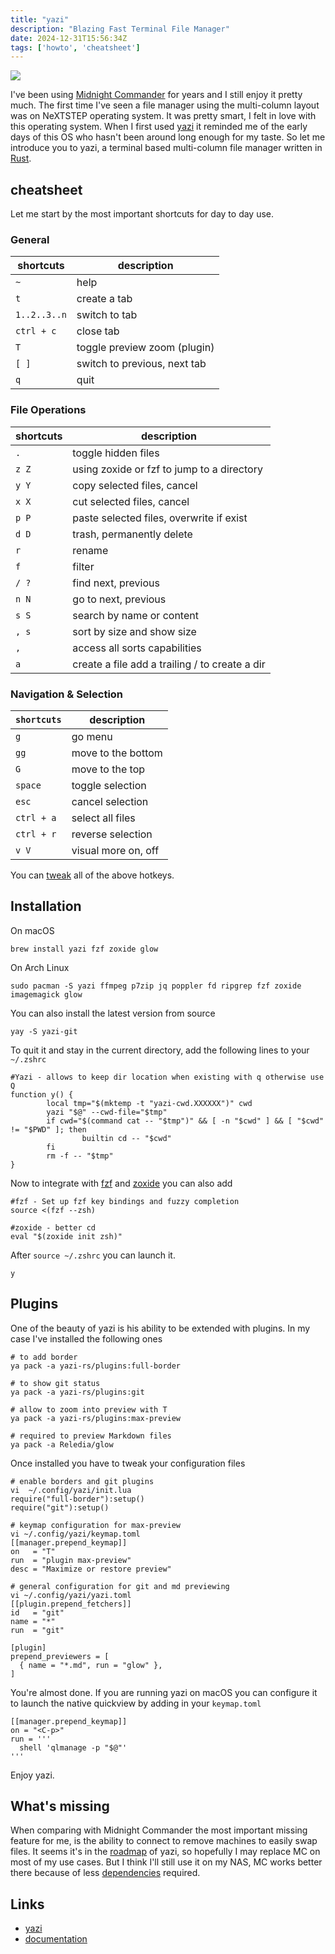```yaml
---
title: "yazi"
description: "Blazing Fast Terminal File Manager"
date: 2024-12-31T15:56:34Z
tags: ['howto', 'cheatsheet']
---
```

![](/images/posts/yazi.png)

I've been using [Midnight Commander](https://midnight-commander.org/) for years and I still enjoy it pretty much. The first time I've seen a file manager using the multi-column layout was on NeXTSTEP operating system. It was pretty smart, I felt in love with this operating system. When I first used [yazi](https://github.com/sxyazi/yazi) it reminded me of the early days of this OS who hasn't been around long enough for my taste. So let me introduce you to yazi, a terminal based multi-column file manager written in [Rust](https://www.rust-lang.org/).

## cheatsheet
Let me start by the most important shortcuts for day to day use.

### General
| shortcuts  | description                  |
| ---------- | ---------------------------- |
| `~`        | help                         |
| `t`        | create a tab                 |
| `1..2..3..n` | switch to tab                |
| `ctrl + c` | close tab                    |
| `T`        | toggle preview zoom (plugin) |
| `[ ]`      | switch to previous, next tab |
| `q`        | quit                         |
### File Operations

| shortcuts | description                                    |
| --------- | ---------------------------------------------- |
| `.`       | toggle hidden files                            |
| `z Z`     | using zoxide or fzf to jump to a directory     |
| `y Y`     | copy selected files, cancel                    |
| `x X`     | cut selected files, cancel                     |
| `p P`     | paste selected files, overwrite if exist       |
| `d D`     | trash, permanently delete                      |
| `r`       | rename                                         |
| `f`       | filter                                         |
| `/ ?`     | find next, previous                            |
| `n N`     | go to next, previous                           |
| `s S`     | search by name or content                      |
| `, s`     | sort by size and show size                     |
| `,`       | access all sorts capabilities                  |
| `a`       | create a file add a trailing / to create a dir |

### Navigation & Selection

| `shortcuts` | description           |
| ----------- | --------------------- |
| `g`           | go menu               |
| `gg`          | move to the bottom    |
| `G`           | move to the top       |
| `space`       | toggle selection      |
| `esc`         | cancel selection      |
| `ctrl + a`    | select all files      |
| `ctrl + r`    | reverse selection     |
| `v V`      | visual more on,  off |

You can [tweak](https://yazi-rs.github.io/docs/configuration/keymap) all of the above hotkeys.

## Installation

On macOS

```shell
brew install yazi fzf zoxide glow
```

On Arch Linux

```shell
sudo pacman -S yazi ffmpeg p7zip jq poppler fd ripgrep fzf zoxide imagemagick glow
```

You can also install the latest version from source

```
yay -S yazi-git
```

To quit it and stay in the current directory, add the following lines to your ```~/.zshrc```

```shell
#Yazi - allows to keep dir location when existing with q otherwise use Q
function y() {
        local tmp="$(mktemp -t "yazi-cwd.XXXXXX")" cwd
        yazi "$@" --cwd-file="$tmp"
        if cwd="$(command cat -- "$tmp")" && [ -n "$cwd" ] && [ "$cwd" != "$PWD" ]; then
                builtin cd -- "$cwd"
        fi
        rm -f -- "$tmp"
}
```

Now to integrate with [fzf](https://github.com/junegunn/fzf) and [zoxide](https://github.com/ajeetdsouza/zoxide) you can also add

```shell
#fzf - Set up fzf key bindings and fuzzy completion
source <(fzf --zsh)

#zoxide - better cd
eval "$(zoxide init zsh)"
```

After ```source ~/.zshrc``` you can launch it.

```shell
y
```

## Plugins

One of the beauty of yazi is his ability to be extended with plugins. In my case I've installed the following ones

```shell
# to add border
ya pack -a yazi-rs/plugins:full-border

# to show git status
ya pack -a yazi-rs/plugins:git

# allow to zoom into preview with T
ya pack -a yazi-rs/plugins:max-preview

# required to preview Markdown files
ya pack -a Reledia/glow
```

Once installed you have to tweak your configuration files

```shell
# enable borders and git plugins
vi  ~/.config/yazi/init.lua
require("full-border"):setup()
require("git"):setup()

# keymap configuration for max-preview
vi ~/.config/yazi/keymap.toml
[[manager.prepend_keymap]]
on   = "T"
run  = "plugin max-preview"
desc = "Maximize or restore preview"

# general configuration for git and md previewing
vi ~/.config/yazi/yazi.toml
[[plugin.prepend_fetchers]]
id   = "git"
name = "*"
run  = "git"

[plugin]
prepend_previewers = [
  { name = "*.md", run = "glow" },
]
```

You're almost done. If you are running yazi on macOS you can configure it to launch the native quickview by adding in your ```keymap.toml```

```shell
[[manager.prepend_keymap]]
on = "<C-p>"
run = '''
  shell 'qlmanage -p "$@"'
'''
```

Enjoy yazi.

## What's missing

When comparing with Midnight Commander the most important missing feature for me, is the ability to connect to remove machines to easily swap files. It seems it's in the [roadmap](https://github.com/sxyazi/yazi/issues/611) of yazi, so hopefully I may replace MC on most of my use cases. But I think I'll still use it on my NAS, MC works better there because of less [dependencies](https://yazi-rs.github.io/docs/installation) required.

## Links

- [yazi](https://yazi-rs.github.io/)
- [documentation](https://yazi-rs.github.io/docs/installation)

